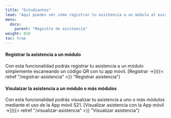 ```yaml
---
title: "Estudiantes"
lead: "Aquí puedes ver cómo registrar tu asistencia a un módulo al escanear un código QR provisto por un docente o por un bedel o supervisor - y además, podrás tener control de tus asistencias."
menu:
  docs:
    parent: "Registro de asistencia"
weight: 010
toc: true
---
```


#### Registrar la asistencia a un módulo

Con esta funcionalidad podrás registrar tu asistencia a un módulo simplemente escaneando un código QR con tu app móvil. [Registrar →]({{< relref "/registrar-asistencia" >}} "Registrar asistencia")

#### Visulaizar la asistencia a un módulo o más módulos

Con esta funcionalidad podrás visualizar tu asistencia a uno o más módulos mediante el uso de la App móvil S21. [Visualizar asistencia con la App móvil →]({{< relref "/visualizar-asistencia" >}} "Visualizar asistencia")